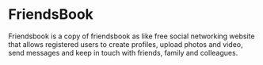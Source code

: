 # FriendsBook
Friendsbook is a copy of friendsbook as like free social networking website that allows  registered users to create profiles, upload photos and video, send messages and keep in touch  with friends, family and colleagues.
